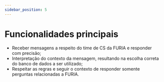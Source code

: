 ```yaml
---
sidebar_position: 5
---
```


# Funcionalidades principais
- Receber mensagens a respeito do time de CS da FURIA e responder com precisão;
- Interpretação do contexto da mensagem, resultando na escolha correta do banco de dados a ser utilizado;
- Respeitar as regras e seguir o contexto de responder somente perguntas relacionadas a FURIA.